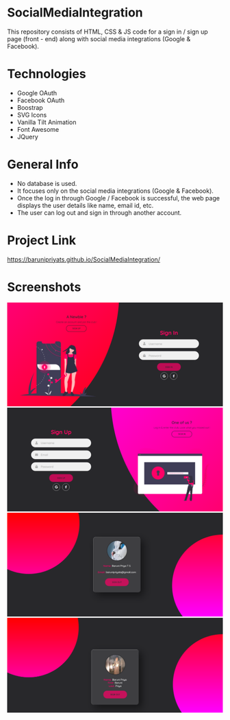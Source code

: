 # SocialMediaIntegration
This repository consists of HTML, CSS & JS code for a sign in / sign up page (front - end) along with social media integrations (Google & Facebook).

# Technologies
* Google OAuth
* Facebook OAuth
* Boostrap
* SVG Icons
* Vanilla Tilt Animation
* Font Awesome
* JQuery

# General Info
* No database is used.
* It focuses only on the social media integrations (Google & Facebook).
* Once the log in through Google / Facebook is successful, the web page displays the user details like name, email id, etc.
* The user can log out and sign in through another account.

# Project Link
https://barunipriyats.github.io/SocialMediaIntegration/

# Screenshots
![Here is a screenshot of what it looks like](screenshot1.png)
![Here is a screenshot of what it looks like](screenshot2.png)
![Here is a screenshot of what it looks like](screenshot3.png)
![Here is a screenshot of what it looks like](screenshot4.png)
